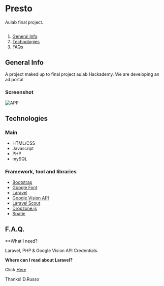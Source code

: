 # Presto

Aulab final project.

##

1. [General Info](#general-info)
2. [Technologies](#technologies)
3. [FAQs](#FAQs)

## General Info

A project maked up to final project aulab Hackademy.
We are developing an ad portal

### Screenshot

![APP](https://i.ibb.co/Snj2dVD/Schermata-da-2021-05-31-15-33-48.png)

## Technologies

### Main

-   HTML/CSS
-   Javascript
-   PHP
-   mySQL

### Framework, tool and libraries

-   [Bootstrap](https://getbootstrap.com/)
-   [Google Font](https://fonts.google.com/)
-   [Laravel](https://laravel.com/)
-   [Google Vision API](https://cloud.google.com/vision/?hl=it&utm_source=google&utm_medium=cpc&utm_campaign=emea-it-all-it-dr-bkws-all-all-trial-e-gcp-1010042&utm_content=text-ad-none-any-DEV_c-CRE_170511603496-ADGP_Hybrid%20%7C%20BKWS%20-%20EXA%20%7C%20Txt%20~%20AI%20%26%20ML%20~%20Vision%20AI%23v1-KWID_43700053287028099-kwd-203288731687-userloc_20574&utm_term=KW_google%20vision%20api-NET_g-PLAC_&gclid=Cj0KCQjwktKFBhCkARIsAJeDT0g_fdtOQ6LOkeIuDvvtZIG_l7i3DpaLkmKX61KwPiICo7TkSGyHziUaAtEkEALw_wcB&gclsrc=aw.ds)
-   [Laravel Scout](https://laravel.com/docs/8.x/scout)
-   [Dropzone.js](https://www.dropzonejs.com/)
-   [Spatie](https://spatie.be/docs/image/v1/introduction)


## F.A.Q.

**What I need?

Laravel, PHP & Google Vision API Credentials.

**Where can I read about Laravel?**

Click [Here](https://aqicn.org/data-platform/token/#/)


Thanks!
D.Russo
